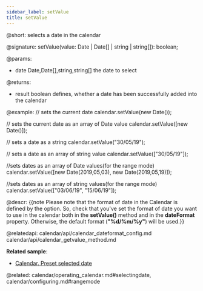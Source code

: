 ```yaml
---
sidebar_label: setValue
title: setValue
---          
```


@short: selects a date in the calendar

@signature: setValue(value: Date | Date[] | string | string[]): boolean;

@params:
- date         Date,Date[],string,string[]         the date to select

@returns:
- result     boolean     defines, whether a date has been successfully added into the calendar


@example:
// sets the current date
calendar.setValue(new Date());

// sets the current date as an array of Date value
calendar.setValue([new Date()]);

// sets a date as a string
calendar.setValue("30/05/19");

// sets a date as an array of string value
calendar.setValue(["30/05/19"]);

//sets dates as an array of Date values(for the range mode)
calendar.setValue([new Date(2019,05,03), new Date(2019,05,19)]);

//sets dates as an array of string values(for the range mode)
calendar.setValue(["03/06/19", "15/06/19"]);



@descr:
{{note Please note that the format of date in the Calendar is defined by the [](calendar/api/calendar_dateformat_config.md) option. So, check that you've set the format of date you want to use in the calendar both in the
**setValue()** method and in the **dateFormat** property. Otherwise, the default format (**"%d/%m/%y"**) will be used.}}


@relatedapi:
calendar/api/calendar_dateformat_config.md
calendar/api/calendar_getvalue_method.md

**Related sample**:
- [Calendar. Preset selected date](https://snippet.dhtmlx.com/vmg11002)

@related:
calendar/operating_calendar.md#selectingdate,
calendar/configuring.md#rangemode